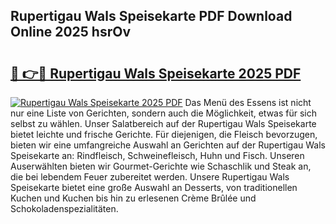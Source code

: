 ## Rupertigau Wals Speisekarte PDF Download Online 2025 hsrOv

# <h2><a href="http://gc7gbo4.nevu.top/?p=Rupertigau+Wals+Speisekarte">🔗 👉🔴 Rupertigau Wals Speisekarte 2025 PDF</a></h2>

[![Rupertigau Wals Speisekarte 2025 PDF](https://i.imgur.com/dBaPXMq.png)](http://gc7gbo4.nevu.top/?p=Rupertigau+Wals+Speisekarte)
Das Menü des Essens ist nicht nur eine Liste von Gerichten, sondern auch die Möglichkeit, etwas für sich selbst zu wählen. Unser Salatbereich auf der Rupertigau Wals Speisekarte bietet leichte und frische Gerichte. Für diejenigen, die Fleisch bevorzugen, bieten wir eine umfangreiche Auswahl an Gerichten auf der Rupertigau Wals Speisekarte an: Rindfleisch, Schweinefleisch, Huhn und Fisch. Unseren Auserwählten bieten wir Gourmet-Gerichte wie Schaschlik und Steak an, die bei lebendem Feuer zubereitet werden. Unsere Rupertigau Wals Speisekarte bietet eine große Auswahl an Desserts, von traditionellen Kuchen und Kuchen bis hin zu erlesenen Crème Brûlée und Schokoladenspezialitäten.
